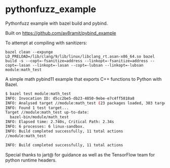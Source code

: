 # pythonfuzz_example

Pythonfuzz example with bazel build and pybind.

Built on https://github.com/av8ramit/pybind_example

To attempt at compiling with sanitizers:

```
bazel clean --expunge
LD_PRELOAD=/lib/clang/9/lib/linux/libclang_rt.asan-x86_64.so bazel build -s --copt=-fsanitize=address --linkopt=-fsanitize=address --copt=-lasan --linkopt=-lasan --copt=-lubsan --linkopt=-lubsan module:math_test
```

A simple math pybind11 example that exports C++ functions to Python with Bazel.

```bash
$ bazel test module:math_test
INFO: Invocation ID: d5cc2be5-db23-4850-9ebe-e7c4ff5818a8
INFO: Analysed target //module:math_test (23 packages loaded, 303 targets configured).
INFO: Found 1 test target...
Target //module:math_test up-to-date:
  bazel-bin/module/math_test
INFO: Elapsed time: 2.740s, Critical Path: 2.34s
INFO: 6 processes: 6 linux-sandbox.
INFO: Build completed successfully, 11 total actions
//module:math_test                                                       PASSED in 0.1s

INFO: Build completed successfully, 11 total actions
```

Special thanks to jart@ for guidance as well as the TensorFlow team for python runtime headers.
